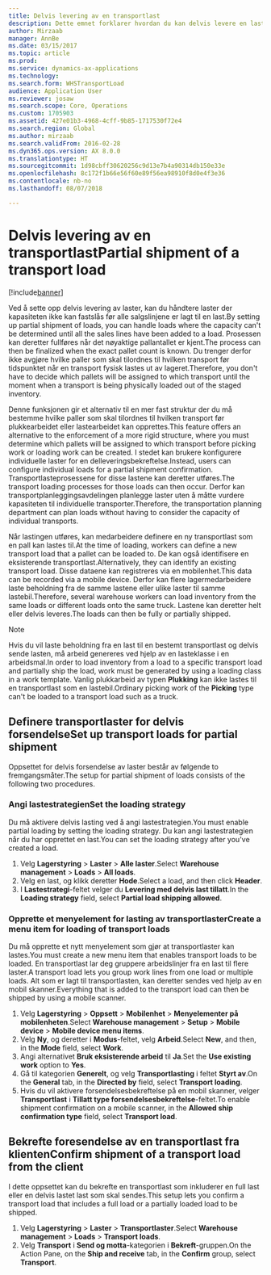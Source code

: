 ```yaml
---
title: Delvis levering av en transportlast
description: Dette emnet forklarer hvordan du kan delvis levere en last og utsette planleggingen av kapasitet for lasten.
author: Mirzaab
manager: AnnBe
ms.date: 03/15/2017
ms.topic: article
ms.prod: 
ms.service: dynamics-ax-applications
ms.technology: 
ms.search.form: WHSTransportLoad
audience: Application User
ms.reviewer: josaw
ms.search.scope: Core, Operations
ms.custom: 1705903
ms.assetid: 427e01b3-4968-4cff-9b85-1717530f72e4
ms.search.region: Global
ms.author: mirzaab
ms.search.validFrom: 2016-02-28
ms.dyn365.ops.version: AX 8.0.0
ms.translationtype: HT
ms.sourcegitcommit: 1d98cbff30620256c9d13e7b4a90314db150e33e
ms.openlocfilehash: 8c172f1b66e56f60e89f56ea98910f8d0e4f3e36
ms.contentlocale: nb-no
ms.lasthandoff: 08/07/2018

---
```


# <a name="partial-shipment-of-a-transport-load"></a><span data-ttu-id="ee76c-103">Delvis levering av en transportlast</span><span class="sxs-lookup"><span data-stu-id="ee76c-103">Partial shipment of a transport load</span></span>

[!include[banner](../includes/banner.md)]

<span data-ttu-id="ee76c-104">Ved å sette opp delvis levering av laster, kan du håndtere laster der kapasiteten ikke kan fastslås før alle salgslinjene er lagt til en last.</span><span class="sxs-lookup"><span data-stu-id="ee76c-104">By setting up partial shipment of loads, you can handle loads where the capacity can't be determined until all the sales lines have been added to a load.</span></span> <span data-ttu-id="ee76c-105">Prosessen kan deretter fullføres når det nøyaktige pallantallet er kjent.</span><span class="sxs-lookup"><span data-stu-id="ee76c-105">The process can then be finalized when the exact pallet count is known.</span></span> <span data-ttu-id="ee76c-106">Du trenger derfor ikke avgjøre hvilke paller som skal tilordnes til hvilken transport før tidspunktet når en transport fysisk lastes ut av lageret.</span><span class="sxs-lookup"><span data-stu-id="ee76c-106">Therefore, you don't have to decide which pallets will be assigned to which transport until the moment when a transport is being physically loaded out of the staged inventory.</span></span>

<span data-ttu-id="ee76c-107">Denne funksjonen gir et alternativ til en mer fast struktur der du må bestemme hvilke paller som skal tilordnes til hvilken transport før plukkearbeidet eller lastearbeidet kan opprettes.</span><span class="sxs-lookup"><span data-stu-id="ee76c-107">This feature offers an alternative to the enforcement of a more rigid structure, where you must determine which pallets will be assigned to which transport before picking work or loading work can be created.</span></span> <span data-ttu-id="ee76c-108">I stedet kan brukere konfigurere individuelle laster for en delleveringsbekreftelse.</span><span class="sxs-lookup"><span data-stu-id="ee76c-108">Instead, users can configure individual loads for a partial shipment confirmation.</span></span> <span data-ttu-id="ee76c-109">Transportlasteprosessene for disse lastene kan deretter utføres.</span><span class="sxs-lookup"><span data-stu-id="ee76c-109">The transport loading processes for those loads can then occur.</span></span> <span data-ttu-id="ee76c-110">Derfor kan transportplanleggingsavdelingen planlegge laster uten å måtte vurdere kapasiteten til individuelle transporter.</span><span class="sxs-lookup"><span data-stu-id="ee76c-110">Therefore, the transportation planning department can plan loads without having to consider the capacity of individual transports.</span></span>

<span data-ttu-id="ee76c-111">Når lastingen utføres, kan medarbeidere definere en ny transportlast som en pall kan lastes til.</span><span class="sxs-lookup"><span data-stu-id="ee76c-111">At the time of loading, workers can define a new transport load that a pallet can be loaded to.</span></span> <span data-ttu-id="ee76c-112">De kan også identifisere en eksisterende transportlast.</span><span class="sxs-lookup"><span data-stu-id="ee76c-112">Alternatively, they can identify an existing transport load.</span></span> <span data-ttu-id="ee76c-113">Disse dataene kan registreres via en mobilenhet.</span><span class="sxs-lookup"><span data-stu-id="ee76c-113">This data can be recorded via a mobile device.</span></span> <span data-ttu-id="ee76c-114">Derfor kan flere lagermedarbeidere laste beholdning fra de samme lastene eller ulike laster til samme lastebil.</span><span class="sxs-lookup"><span data-stu-id="ee76c-114">Therefore, several warehouse workers can load inventory from the same loads or different loads onto the same truck.</span></span> <span data-ttu-id="ee76c-115">Lastene kan deretter helt eller delvis leveres.</span><span class="sxs-lookup"><span data-stu-id="ee76c-115">The loads can then be fully or partially shipped.</span></span>

> [!NOTE] 
> <span data-ttu-id="ee76c-116">Hvis du vil laste beholdning fra en last til en bestemt transportlast og delvis sende lasten, må arbeid genereres ved hjelp av en lasteklasse i en arbeidsmal.</span><span class="sxs-lookup"><span data-stu-id="ee76c-116">In order to load inventory from a load to a specific transport load and partially ship the load, work must be generated by using a loading class in a work template.</span></span> <span data-ttu-id="ee76c-117">Vanlig plukkarbeid av typen **Plukking** kan ikke lastes til en transportlast som en lastebil.</span><span class="sxs-lookup"><span data-stu-id="ee76c-117">Ordinary picking work of the **Picking** type can't be loaded to a transport load such as a truck.</span></span>

## <a name="set-up-transport-loads-for-partial-shipment"></a><span data-ttu-id="ee76c-118">Definere transportlaster for delvis forsendelse</span><span class="sxs-lookup"><span data-stu-id="ee76c-118">Set up transport loads for partial shipment</span></span>

<span data-ttu-id="ee76c-119">Oppsettet for delvis forsendelse av laster består av følgende to fremgangsmåter.</span><span class="sxs-lookup"><span data-stu-id="ee76c-119">The setup for partial shipment of loads consists of the following two procedures.</span></span>

### <a name="set-the-loading-strategy"></a><span data-ttu-id="ee76c-120">Angi lastestrategien</span><span class="sxs-lookup"><span data-stu-id="ee76c-120">Set the loading strategy</span></span>

<span data-ttu-id="ee76c-121">Du må aktivere delvis lasting ved å angi lastestrategien.</span><span class="sxs-lookup"><span data-stu-id="ee76c-121">You must enable partial loading by setting the loading strategy.</span></span> <span data-ttu-id="ee76c-122">Du kan angi lastestrategien når du har opprettet en last.</span><span class="sxs-lookup"><span data-stu-id="ee76c-122">You can set the loading strategy after you've created a load.</span></span>

1. <span data-ttu-id="ee76c-123">Velg **Lagerstyring** \> **Laster** \> **Alle laster**.</span><span class="sxs-lookup"><span data-stu-id="ee76c-123">Select **Warehouse management** \> **Loads** \> **All loads**.</span></span>
2. <span data-ttu-id="ee76c-124">Velg en last, og klikk deretter **Hode**.</span><span class="sxs-lookup"><span data-stu-id="ee76c-124">Select a load, and then click **Header**.</span></span>
3. <span data-ttu-id="ee76c-125">I **Lastestrategi**-feltet velger du **Levering med delvis last tillatt**.</span><span class="sxs-lookup"><span data-stu-id="ee76c-125">In the **Loading strategy** field, select **Partial load shipping allowed**.</span></span>

### <a name="create-a-menu-item-for-loading-of-transport-loads"></a><span data-ttu-id="ee76c-126">Opprette et menyelement for lasting av transportlaster</span><span class="sxs-lookup"><span data-stu-id="ee76c-126">Create a menu item for loading of transport loads</span></span>

<span data-ttu-id="ee76c-127">Du må opprette et nytt menyelement som gjør at transportlaster kan lastes.</span><span class="sxs-lookup"><span data-stu-id="ee76c-127">You must create a new menu item that enables transport loads to be loaded.</span></span> <span data-ttu-id="ee76c-128">En transportlast lar deg gruppere arbeidslinjer fra en last til flere laster.</span><span class="sxs-lookup"><span data-stu-id="ee76c-128">A transport load lets you group work lines from one load or multiple loads.</span></span> <span data-ttu-id="ee76c-129">Alt som er lagt til transportlasten, kan deretter sendes ved hjelp av en mobil skanner.</span><span class="sxs-lookup"><span data-stu-id="ee76c-129">Everything that is added to the transport load can then be shipped by using a mobile scanner.</span></span>

1. <span data-ttu-id="ee76c-130">Velg **Lagerstyring** \> **Oppsett** \> **Mobilenhet** \> **Menyelementer på mobilenheten**.</span><span class="sxs-lookup"><span data-stu-id="ee76c-130">Select **Warehouse management** \> **Setup** \> **Mobile device** \> **Mobile device menu items**.</span></span>
2. <span data-ttu-id="ee76c-131">Velg **Ny**, og deretter i **Modus**-feltet, velg **Arbeid**.</span><span class="sxs-lookup"><span data-stu-id="ee76c-131">Select **New**, and then, in the **Mode** field, select **Work**.</span></span>
3. <span data-ttu-id="ee76c-132">Angi alternativet **Bruk eksisterende arbeid** til **Ja**.</span><span class="sxs-lookup"><span data-stu-id="ee76c-132">Set the **Use existing work** option to **Yes**.</span></span>
4. <span data-ttu-id="ee76c-133">Gå til kategorien **Generelt**, og velg **Transportlasting** i feltet **Styrt av**.</span><span class="sxs-lookup"><span data-stu-id="ee76c-133">On the **General** tab, in the **Directed by** field, select **Transport loading**.</span></span>
5. <span data-ttu-id="ee76c-134">Hvis du vil aktivere forsendelsesbekreftelse på en mobil skanner, velger **Transportlast** i **Tillatt type forsendelsesbekreftelse**-feltet.</span><span class="sxs-lookup"><span data-stu-id="ee76c-134">To enable shipment confirmation on a mobile scanner, in the **Allowed ship confirmation type** field, select **Transport load**.</span></span>

## <a name="confirm-shipment-of-a-transport-load-from-the-client"></a><span data-ttu-id="ee76c-135">Bekrefte foresendelse av en transportlast fra klienten</span><span class="sxs-lookup"><span data-stu-id="ee76c-135">Confirm shipment of a transport load from the client</span></span>

<span data-ttu-id="ee76c-136">I dette oppsettet kan du bekrefte en transportlast som inkluderer en full last eller en delvis lastet last som skal sendes.</span><span class="sxs-lookup"><span data-stu-id="ee76c-136">This setup lets you confirm a transport load that includes a full load or a partially loaded load to be shipped.</span></span>

1. <span data-ttu-id="ee76c-137">Velg **Lagerstyring** \> **Laster** \> **Transportlaster**.</span><span class="sxs-lookup"><span data-stu-id="ee76c-137">Select **Warehouse management** \> **Loads** \> **Transport loads**.</span></span>
2. <span data-ttu-id="ee76c-138">Velg **Transport** i **Send og motta**-kategorien i **Bekreft**-gruppen.</span><span class="sxs-lookup"><span data-stu-id="ee76c-138">On the Action Pane, on the **Ship and receive** tab, in the **Confirm** group, select **Transport**.</span></span>

